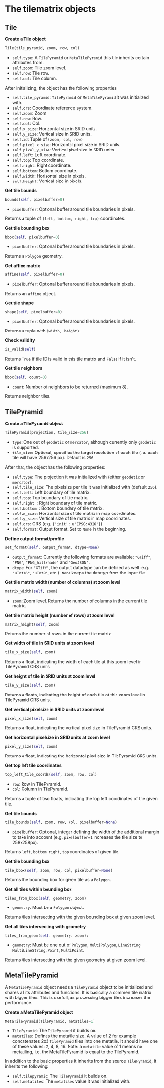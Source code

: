 # The tilematrix objects

## Tile

**Create a Tile object**
```python
Tile(tile_pyramid, zoom, row, col)
```
* ``self.type``: A ``TilePyramid`` or ``MetaTilePyramid`` this tile inherits certain attributes from.
* ``self.zoom``: Tile zoom level.
* ``self.row``: Tile row.
* ``self.col``: Tile column.

After initializing, the object has the following properties:
* ``self.tile_pyramid``: ``TilePyramid`` or ``MetaTilePyramid`` it was initialized with.
* ``self.crs``: Coordinate reference system.
* ``self.zoom``: Zoom.
* ``self.row``: Row.
* ``self.col``: Col.
* ``self.x_size``: Horizontal size in SRID units.
* ``self.y_size``: Vertical size in SRID units.
* ``self.id``: Tuple of ``(zoom, col, row)``
* ``self.pixel_x_size``: Horizontal pixel size in SRID units.
* ``self.pixel_y_size``: Vertical pixel size in SRID units.
* ``self.left``: Left coordinate.
* ``self.top``: Top coordinate.
* ``self.right``: Right coordinate.
* ``self.bottom``: Bottom coordinate.
* ``self.width``: Horizontal size in pixels.
* ``self.height``: Vertical size in pixels.

**Get tile bounds**
```python
bounds(self, pixelbuffer=0)
```
* ``pixelbuffer``: Optional buffer around tile boundaries in pixels.

Returns a tuple of ``(left, bottom, right, top)`` coordinates.

**Get tile bounding box**
```python
bbox(self, pixelbuffer=0)
```
* ``pixelbuffer``: Optional buffer around tile boundaries in pixels.

Returns a ``Polygon`` geometry.

**Get affine matrix**
```python
affine(self, pixelbuffer=0)
```
* ``pixelbuffer``: Optional buffer around tile boundaries in pixels.

Returns an ``affine`` object.

**Get tile shape**
```python
shape(self, pixelbuffer=0)
```
* ``pixelbuffer``: Optional buffer around tile boundaries in pixels.

Returns a tuple with ``(width, height)``.

**Check validity**
```python
is_valid(self)
```

Returns ``True`` if tile ID is valid in this tile matrix and ``False`` if it isn't.

**Get tile neighbors**
```python
bbox(self, count=0)
```
* ``count``: Number of neighbors to be returned (maximum 8).

Returns neighbor tiles.

## TilePyramid

**Create a TilePyramid object**
```python
TilePyramid(projection, tile_size=256)
```
* ``type``: One out of ``geodetic`` or ``mercator``, although currently only ``geodetic`` is supported.
* ``tile_size``: Optional, specifies the target resolution of each tile (i.e. each tile will have 256x256 px). Default is ``256``.

After that, the object has the following properties:
* ``self.type``: The projection it was initialized with (either ``geodetic`` or ``mercator``).
* ``self.tile_size``: The pixelsize per tile it was initialized with (default ``256``).
* ``self.left``: Left boundary of tile matrix.
* ``self.top``: Top boundary of tile matrix.
* ``self.right ``: Right boundary of tile matrix.
* ``self.bottom ``: Bottom boundary of tile matrix.
* ``self.x_size``: Horizontal size of tile matrix in map coordinates.
* ``self.y_size``: Vertical size of tile matrix in map coordinates.
* ``self.crs``: CRS (e.g. ``{'init': u'EPSG:4326'}``)
* ``self.format``: Output format. Set to ``None`` in the beginning.

**Define output format/profile**
```python
set_format(self, output_format, dtype=None)
```
* ``output_format``: Currently the following formats are avaliable: ``"GTiff"``, ``"PNG"``, ``"PNG_hillshade"`` and ``"GeoJSON"``.
* ``dtype``: For ``"GTiff"``, the output datadype can be defined as well (e.g. ``"uInt16"``, ``"uInt8"``, etc.). ``None`` keeps the datatyp from the input file.

**Get tile matrix width (number of columns) at zoom level**
```python
matrix_width(self, zoom)
```
* ``zoom``: Zoom level.
Returns the number of columns in the current tile matrix.

**Get tile matrix height (number of rows) at zoom level**
```python
matrix_height(self, zoom)
```
Returns the number of rows in the current tile matrix.

**Get width of tile in SRID units at zoom level**
```python
tile_x_size(self, zoom)
```
Returns a float, indicating the width of each tile at this zoom level in TilePyramid CRS units

**Get height of tile in SRID units at zoom level**
```python
tile_y_size(self, zoom)
```
Returns a floats, indicating the height of each tile at this zoom level in TilePyramid CRS units.

**Get vertical pixelsize in SRID units at zoom level**
```python
pixel_x_size(self, zoom)
```
Returns a float, indicating the vertical pixel size in TilePyramid CRS units.

**Get horizontal pixelsize in SRID units at zoom level**
```python
pixel_y_size(self, zoom)
```
Returns a float, indicating the horizontal pixel size in TilePyramid CRS units.

**Get top left tile coordinates**
```python
top_left_tile_coords(self, zoom, row, col)
```
* ``row``: Row in TilePyramid.
* ``col``: Column in TilePyramid.

Returns a tuple of two floats, indicating the top left coordinates of the given tile.

**Get tile bounds**
```python
tile_bounds(self, zoom, row, col, pixelbuffer=None)
```
* ``pixelbuffer``: Optional, integer defining the width of the additional margin to take into account (e.g. ``pixelbuffer=1`` increases the tile size to 258x258px).

Returns ``left``, ``bottom``, ``right``, ``top`` coordinates of given tile.

**Get tile bounding box**
```python
tile_bbox(self, zoom, row, col, pixelbuffer=None)
```
Returns the bounding box for given tile as a ``Polygon``.

**Get all tiles within bounding box**
```python
tiles_from_bbox(self, geometry, zoom)
```
* ``geometry``: Must be a ``Polygon`` object.

Returns tiles intersecting with the given bounding box at given zoom level.

**Get all tiles intersecting with geometry**
```python
tiles_from_geom(self, geometry, zoom):
```
* ``geometry``: Must be one out of ``Polygon``, ``MultiPolygon``, ``LineString``, ``MultiLineString``, ``Point``, ``MultiPoint``.

Returns tiles intersecting with the given geometry at given zoom level.


## MetaTilePyramid

A ``MetaTilePyramid`` object needs a ``TilePyramid`` object to be initialized and shares all its attributes and functions. It is basically a commen tile matrix with bigger tiles. This is usefull, as processing bigger tiles increases the performance.

**Create a MetaTilePyramid object**
```python
MetaTilePyramid(TilePyramid, metatiles=1)
```
* ``TilePyramid``: The ``TilePyramid`` it builds on.
* ``metatiles``: Defines the metatile size. A value of 2 for example concatenates 2x2 ``TilePyramid`` tiles into one metatile. It should have one of these values: 2, 4, 8, 16. Note: a ``metatile`` value of 1 means no metatiling, i.e. the MetaTilePyramid is equal to the TilePyramid.

In addition to the basic properties it inherits from the source ``TilePyramid``, it inherits the following:
* ``self.tilepyramid``: The ``TilePyramid`` it builds on.
* ``self.metatiles``: The ``metatiles`` value it was initialized with.
